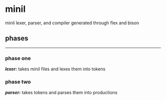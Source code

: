 # minil
minil lexer, parser, and compiler generated through flex and bison

## phases
---
### phase one
***lexer:*** takes minil files and lexes them into tokens

### phase two
***parser:*** takes tokens and parses them into productions

